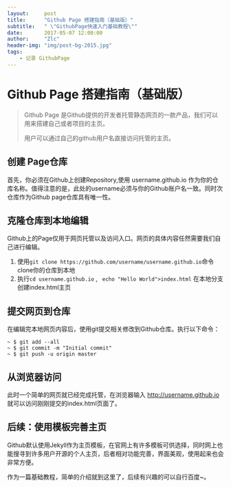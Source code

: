 ```yaml
---
layout:     post
title:      "Github Page 搭建指南（基础版）"
subtitle:   " \"GithubPage快速入门基础教程\""
date:       2017-05-07 12:00:00
author:     "Zlc"
header-img: "img/post-bg-2015.jpg"
tags:
    - 记录 GithubPage
---
```


# Github Page 搭建指南（基础版）

>  Github Page 是Github提供的开发者托管静态网页的一款产品，我们可以用来搭建自己或者项目的主页。
>
>  用户可以通过自己的github用户名直接访问托管的主页。

## 创建 Page仓库

首先，你必须在Github上创建Repository,使用 username.github.io 作为你的仓库名称。值得注意的是，此处的username必须与你的Github账户名一致。同时次仓库作为Github page仓库具有唯一性。

## 克隆仓库到本地编辑

Github上的Page仅用于网页托管以及访问入口。网页的具体内容任然需要我们自己进行编辑。

1. 使用` git clone https://github.com/username/username.github.io `命令clone你的仓库到本地
2. 执行` cd username.github.io ` , ` echo "Hello World">index.html`  在本地分支创建index.html主页

## 提交网页到仓库

在编辑完本地网页内容后，使用git提交相关修改到Github仓库。执行以下命令：

``` 
~ $ git add --all
~ $ git commit -m "Initial commit"
~ $ git push -u origin master
```


## 从浏览器访问

此时一个简单的网页就已经完成托管，在浏览器输入 http://username.github.io 就可以访问刚刚提交的index.html页面了。

## 后续：使用模板完善主页 

Github默认使用Jekyll作为主页模板，在官网上有许多模板可供选择，同时网上也能搜寻到许多用户开源的个人主页，后者相对功能完善，界面美观，使用起来也会非常方便。

作为一篇基础教程，简单的介绍就到这里了，后续有兴趣的可以自行百度~。





